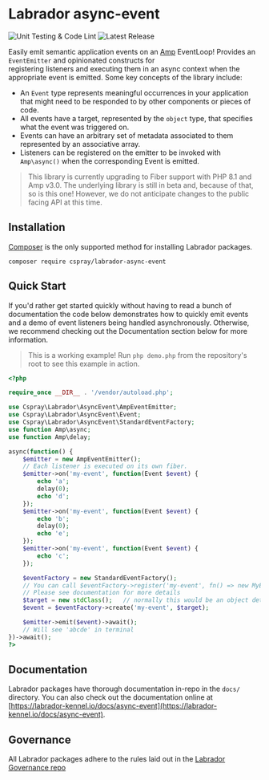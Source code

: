 # Labrador async-event

![Unit Testing & Code Lint](https://github.com/labrador-kennel/async-event/workflows/Unit%20Testing%20&%20Code%20Lint/badge.svg)
![Latest Release](https://img.shields.io/github/v/release/labrador-kennel/async-event)

Easily emit semantic application events on an [Amp](https://amphp.org/) EventLoop! Provides an `EventEmitter` and opinionated constructs for  
registering listeners and executing them in an async context when the appropriate event is emitted. Some key concepts 
of the library include:

- An `Event` type represents meaningful occurrences in your application that might need to be responded to by other components or pieces of code.
- All events have a target, represented by the `object` type, that specifies what the event was triggered on.
- Events can have an arbitrary set of metadata associated to them represented by an associative array.
- Listeners can be registered on the emitter to be invoked with `Amp\async()` when the corresponding Event is emitted.

> This library is currently upgrading to Fiber support with PHP 8.1 and Amp v3.0. The underlying library is still in beta
> and, because of that, so is this one! However, we do not anticipate changes to the public facing API at this time.

## Installation

[Composer] is the only supported method for installing Labrador packages.

```
composer require cspray/labrador-async-event
```

## Quick Start

If you'd rather get started quickly without having to read a bunch of documentation the code below demonstrates how to 
quickly emit events and a demo of event listeners being handled asynchronously. Otherwise, we recommend checking out the 
Documentation section below for more information.

> This is a working example! Run `php demo.php` from the repository's root to see this example in action.

```php
<?php

require_once __DIR__ . '/vendor/autoload.php';

use Cspray\Labrador\AsyncEvent\AmpEventEmitter;
use Cspray\Labrador\AsyncEvent\Event;
use Cspray\Labrador\AsyncEvent\StandardEventFactory;
use function Amp\async;
use function Amp\delay;

async(function() {
    $emitter = new AmpEventEmitter();
    // Each listener is executed on its own fiber.
    $emitter->on('my-event', function(Event $event) {
        echo 'a';
        delay(0);
        echo 'd';
    });
    $emitter->on('my-event', function(Event $event) {
        echo 'b';
        delay(0);
        echo 'e';
    });
    $emitter->on('my-event', function(Event $event) {
        echo 'c';
    });

    $eventFactory = new StandardEventFactory();
    // You can call $eventFactory->register('my-event', fn() => new MyEvent()) to return your own types
    // Please see documentation for more details
    $target = new stdClass();   // normally this would be an object detailing what the event was triggered on
    $event = $eventFactory->create('my-event', $target);

    $emitter->emit($event)->await();
    // Will see 'abcde' in terminal
})->await();
?>
```

## Documentation

Labrador packages have thorough documentation in-repo in the `docs/` directory. You can also check out the documentation 
online at [https://labrador-kennel.io/docs/async-event](https://labrador-kennel.io/docs/async-event).

## Governance

All Labrador packages adhere to the rules laid out in the [Labrador Governance repo]

[amphp/amp]: https://amphp.org
[Composer]: https://getcomposer.org
[Labrador Governance repo]: https://github.com/labrador-kennel/governance
